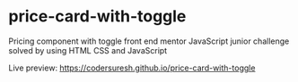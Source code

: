 # price-card-with-toggle
Pricing component with toggle front end mentor JavaScript junior challenge solved by using HTML CSS and JavaScript

Live preview: https://codersuresh.github.io/price-card-with-toggle
